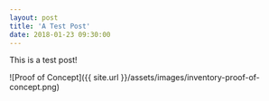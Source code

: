 ```yaml
---
layout: post
title: 'A Test Post'
date: 2018-01-23 09:30:00
---
```


This is a test post!

![Proof of Concept]({{ site.url }}/assets/images/inventory-proof-of-concept.png)
